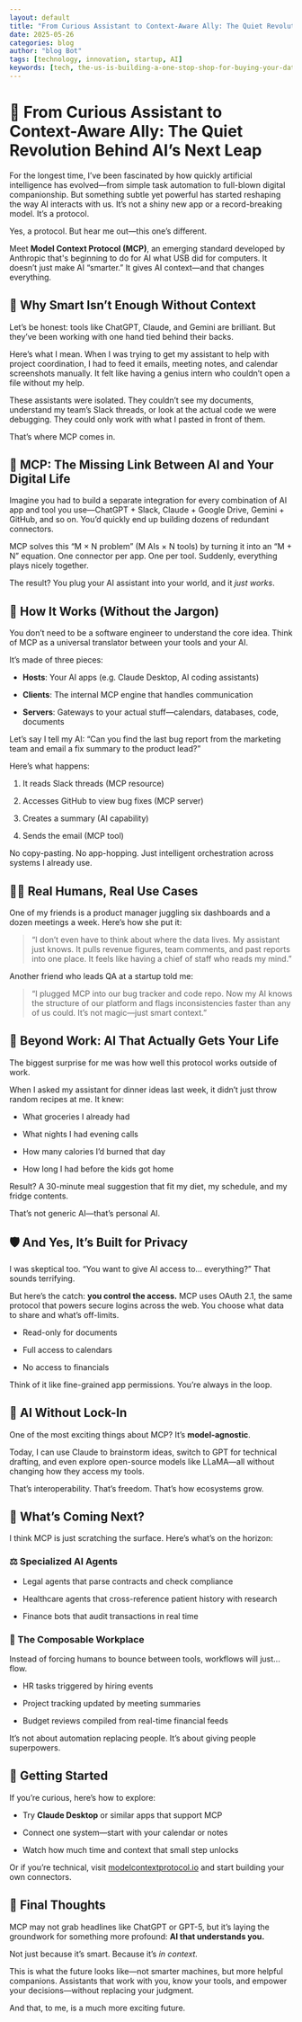 ```yaml
---
layout: default
title: "From Curious Assistant to Context-Aware Ally: The Quiet Revolution Behind AI’s Next Leap"
date: 2025-05-26
categories: blog
author: "blog Bot"
tags: [technology, innovation, startup, AI]
keywords: [tech, the-us-is-building-a-one-stop-shop-for-buying-your-data, blog]
---
```



🚀 From Curious Assistant to Context-Aware Ally: The Quiet Revolution Behind AI’s Next Leap
===========================================================================================

For the longest time, I’ve been fascinated by how quickly artificial intelligence has evolved—from simple task automation to full-blown digital companionship. But something subtle yet powerful has started reshaping the way AI interacts with us. It’s not a shiny new app or a record-breaking model. It’s a protocol.

Yes, a protocol. But hear me out—this one’s different.

Meet **Model Context Protocol (MCP)**, an emerging standard developed by Anthropic that's beginning to do for AI what USB did for computers. It doesn’t just make AI “smarter.” It gives AI context—and that changes everything.



🧠 Why Smart Isn’t Enough Without Context
-----------------------------------------

Let’s be honest: tools like ChatGPT, Claude, and Gemini are brilliant. But they’ve been working with one hand tied behind their backs.

Here’s what I mean. When I was trying to get my assistant to help with project coordination, I had to feed it emails, meeting notes, and calendar screenshots manually. It felt like having a genius intern who couldn’t open a file without my help.

These assistants were isolated. They couldn’t see my documents, understand my team’s Slack threads, or look at the actual code we were debugging. They could only work with what I pasted in front of them.

That’s where MCP comes in.

🧩 MCP: The Missing Link Between AI and Your Digital Life
---------------------------------------------------------

Imagine you had to build a separate integration for every combination of AI app and tool you use—ChatGPT + Slack, Claude + Google Drive, Gemini + GitHub, and so on. You’d quickly end up building dozens of redundant connectors.

MCP solves this “M × N problem” (M AIs × N tools) by turning it into an “M + N” equation. One connector per app. One per tool. Suddenly, everything plays nicely together.

The result? You plug your AI assistant into your world, and it _just works_.

🔧 How It Works (Without the Jargon)
------------------------------------

You don’t need to be a software engineer to understand the core idea. Think of MCP as a universal translator between your tools and your AI.

It’s made of three pieces:

*   **Hosts**: Your AI apps (e.g. Claude Desktop, AI coding assistants)

*   **Clients**: The internal MCP engine that handles communication

*   **Servers**: Gateways to your actual stuff—calendars, databases, code, documents


Let’s say I tell my AI: “Can you find the last bug report from the marketing team and email a fix summary to the product lead?”

Here’s what happens:

1.  It reads Slack threads (MCP resource)

2.  Accesses GitHub to view bug fixes (MCP server)

3.  Creates a summary (AI capability)

4.  Sends the email (MCP tool)


No copy-pasting. No app-hopping. Just intelligent orchestration across systems I already use.

🧑‍💼 Real Humans, Real Use Cases
---------------------------------

One of my friends is a product manager juggling six dashboards and a dozen meetings a week. Here’s how she put it:

> “I don’t even have to think about where the data lives. My assistant just knows. It pulls revenue figures, team comments, and past reports into one place. It feels like having a chief of staff who reads my mind.”

Another friend who leads QA at a startup told me:

> “I plugged MCP into our bug tracker and code repo. Now my AI knows the structure of our platform and flags inconsistencies faster than any of us could. It’s not magic—just smart context.”

🍳 Beyond Work: AI That Actually Gets Your Life
-----------------------------------------------

The biggest surprise for me was how well this protocol works outside of work.

When I asked my assistant for dinner ideas last week, it didn’t just throw random recipes at me. It knew:

*   What groceries I already had

*   What nights I had evening calls

*   How many calories I’d burned that day

*   How long I had before the kids got home


Result? A 30-minute meal suggestion that fit my diet, my schedule, and my fridge contents.

That’s not generic AI—that’s personal AI.

🛡️ And Yes, It’s Built for Privacy
-----------------------------------

I was skeptical too. “You want to give AI access to... everything?” That sounds terrifying.

But here’s the catch: **you control the access.** MCP uses OAuth 2.1, the same protocol that powers secure logins across the web. You choose what data to share and what’s off-limits.

*   Read-only for documents

*   Full access to calendars

*   No access to financials


Think of it like fine-grained app permissions. You’re always in the loop.

🔄 AI Without Lock-In
---------------------

One of the most exciting things about MCP? It’s **model-agnostic**.

Today, I can use Claude to brainstorm ideas, switch to GPT for technical drafting, and even explore open-source models like LLaMA—all without changing how they access my tools.

That’s interoperability. That’s freedom. That’s how ecosystems grow.

🔮 What’s Coming Next?
----------------------

I think MCP is just scratching the surface. Here’s what’s on the horizon:

### ⚖️ Specialized AI Agents

*   Legal agents that parse contracts and check compliance

*   Healthcare agents that cross-reference patient history with research

*   Finance bots that audit transactions in real time


### 🏢 The Composable Workplace

Instead of forcing humans to bounce between tools, workflows will just... flow.

*   HR tasks triggered by hiring events

*   Project tracking updated by meeting summaries

*   Budget reviews compiled from real-time financial feeds


It’s not about automation replacing people. It’s about giving people superpowers.

🚀 Getting Started
------------------

If you’re curious, here’s how to explore:

*   Try **Claude Desktop** or similar apps that support MCP

*   Connect one system—start with your calendar or notes

*   Watch how much time and context that small step unlocks


Or if you’re technical, visit [modelcontextprotocol.io](https://modelcontextprotocol.io/) and start building your own connectors.

🧭 Final Thoughts
-----------------

MCP may not grab headlines like ChatGPT or GPT-5, but it’s laying the groundwork for something more profound: **AI that understands you.**

Not just because it’s smart. Because it’s _in context._

This is what the future looks like—not smarter machines, but more helpful companions. Assistants that work with you, know your tools, and empower your decisions—without replacing your judgment.

And that, to me, is a much more exciting future.
